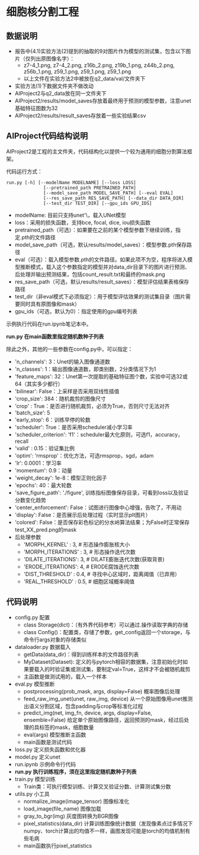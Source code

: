 # 细胞核分割工程

## 数据说明

- 报告中(4.1)实验方法(2)提到的抽取的9对图片作为模型的测试集，包含以下图片（仅列出原图像名字）：
  - z7-4_1.png, z7-4_2.png, z16b_2.png, z19b_1.png, z44b_2.png, z56b_1.png, z59_1.png, z59_1.png, z59_1.png
  - 以上文件在实验方法2中被放在q2_data/val/文件夹下
- 实验方法(1)下数据文件夹不做改动
- AIProject2与q2_data放在同一文件夹下
- AIProject2/results/model_saves存放着最终用于预测的模型参数，注意unet基础特征图数为32
- AIProject2/results/result_saves存放着一些实验结果csv



## AIProject代码结构说明

AIProject2是工程的主文件夹，代码结构化以提供一个较为通用的细胞分割算法框架。

代码运行方式：

```
run.py [-h] [--modelName MODELNAME] [--loss LOSS]
              [--pretrained_path PRETRAINED_PATH]
              [--model_save_path MODEL_SAVE_PATH] [--eval EVAL]
              [--res_save_path RES_SAVE_PATH] [--data_dir DATA_DIR]
              [--test_dir TEST_DIR] [--gpu_ids GPU_IDS]
```

- modelName:  目前只支持unet'\，载入UNet模型
- loss：采用的损失函数，支持bce, focal, dice, iou损失函数
- pretrained_path（可选）：如果要在之前的某个模型参数下继续训练，指定.pth的文件路径
- model_save_path（可选，默认results/model_saves）：模型参数.pth保存路径
- eval（可选）：载入模型参数.pth的文件路径。如果此项不为空，程序将进入模型推断模式，载入这个参数指定的模型并对data_dir目录下的图片进行预测、后处理并输出预测结果，包括count_result.txt和最终的mask.png
- res_save_path（可选，默认results/result_saves）：模型评估结果表格保存路径
- test_dir（非eval模式下必须指定）：用于模型评估效果的测试集目录（图片需要同时具有原图像和mask）
- gpu_ids（可选，默认为0）：指定使用的gpu编号列表

示例执行代码在run.ipynb笔记本中。

**run.py 在main函数里指定随机数种子列表** 

除此之外，其他的一些参数在config.py中，可以指定：

- 'n_channels': 3：Unet的输入图像通道数
- 'n_classes': 1：输出图像通道数，即类别数，2分类情况下为1
- 'feature_maps': 32：Unet第一次提取的基础特征图个数，实验中可选32或64（其实多少都行）
- 'bilinear': False：上采样是否采用双线性插值
- 'crop_size': 384：随机裁剪的图像尺寸
- 'crop' : True：是否进行随机裁剪，必须为True，否则尺寸无法对齐
- 'batch_size': 5
- 'early_stop': 6：训练早停的轮数
- 'scheduler': True：是否采用scheduler减小学习率
- 'scheduler_criterion': 'f1'：scheduler最大化原则，可选f1，accuracy，recall
- 'valid' : 0.15：验证集比例
- 'optim': 'rmsprop'：优化方法，可选rmsprop，sgd，adam
- 'lr': 0.0001：学习率
- 'momentum': 0.9：动量
- 'weight_decay': 1e-8：模型正则化因子
- 'epochs': 40：最大轮数
- 'save_figure_path': './figure',     训练指标图像保存目录，可看到loss以及验证分数变化趋势
- 'center_enforcement': False：试图进行图像中心增强，告吹了，不用动
- 'display': False：是否展示后处理过程（实时显示plt图片）
- 'colored': False：是否保存彩色标记的分水岭算法结果；为False时正常保存test_XX_pred.png的mask
- 后处理参数
  - 'MORPH_KERNEL' : 3,     # 形态操作膨胀核大小
  - 'MORPH_ITERATIONS' : 3,   # 形态操作迭代次数
  - 'DILATE_ITERATIONS': 3,   # DILATE膨胀迭代次数(获取背景)
  - 'ERODE_ITERATIONS': 4,   # ERODE腐蚀迭代次数
  - 'DIST_THRESHOLD' : 0.4,   # 寻找中心区域时，距离阈值（已弃用）
  - 'REAL_THRESHOLD' : 0.5,   # 细胞区域概率阈值



## 代码说明

- config.py 配置
  - class Storage(dict)：（有外界代码参考）可以通过.操作读取字典的存储
  - class Config()：配置类，存储了参数，get_config返回一个storage，与命令行args对象的存储类似
- dataloader.py 数据载入
  - getData(data_dir)：得到训练样本的文件路径列表
  - MyDataset(Dataset): 定义的与pytorch相容的数据集，注意初始化时如果要载入的时验证集或测试集，要制定val=True，这样才不会被随机裁剪
  - 主函数是做测试用的，载入一个样本
- eval.py 模型推断
  - postprocessing(prob_mask, args, display=False) 概率图像后处理
  - feed_raw_img_unet(unet, raw_img, device) 从一个原始图像用unet推测出语义分割区域，包含padding与crop等标准化过程
  - predict_img(net, img_fn, device, args, display=False, ensemble=False) 给定单个原始图像路径，返回预测的mask，经过后处理的具标签的mask，细胞数量
  - eval(args) 模型推断主函数
  - main函数是测试代码
- loss.py 定义损失函数和优化器
- model.py 定义unet
- run.ipynb 示例命令行代码
- **run.py 执行训练程序，须在这里指定随机数种子列表** 
- train.py 模型训练
  - Train类：可执行模型训练、计算交叉验证分数、计算测试集分数
- utils.py 小工具
  - normalize_image(image_tensor) 图像标准化
  - load_image(file_name) 图像加载
  - gray_to_bgr(img) 灰度图转换为BGR图像
  - pixel_statistics(data_dir) 计算训练图像统计数据（发现像素点过多情况下numpy、torch计算出的均值不一样，画图发现可能是torch的均值机制有些毛病
  - main函数执行pixel_statistics
